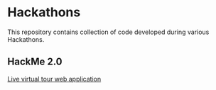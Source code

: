 # Hackathons
This repository contains collection of code developed during various Hackathons.

## HackMe 2.0

[Live virtual tour web application](https://github.com/sohonisaurabh/Hackathons/tree/master/HackMe_2.0)
